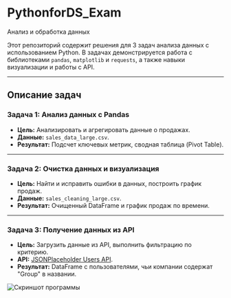 # PythonforDS_Exam

 Анализ и обработка данных

Этот репозиторий содержит решения для 3 задач анализа данных с использованием Python. В задачах демонстрируется работа с библиотеками `pandas`, `matplotlib` и `requests`, а также навыки визуализации и работы с API.

---

## Описание задач

### Задача 1: Анализ данных с Pandas
- **Цель:** Анализировать и агрегировать данные о продажах.
- **Данные:** `sales_data_large.csv`.
- **Результат:** Подсчет ключевых метрик, сводная таблица (Pivot Table).

---

### Задача 2: Очистка данных и визуализация
- **Цель:** Найти и исправить ошибки в данных, построить график продаж.
- **Данные:** `sales_cleaning_large.csv`.
- **Результат:** Очищенный DataFrame и график продаж по времени.

---

### Задача 3: Получение данных из API
- **Цель:** Загрузить данные из API, выполнить фильтрацию по критерию.
- **API:** [JSONPlaceholder Users API](https://jsonplaceholder.typicode.com/users).
- **Результат:** DataFrame с пользователями, чьи компании содержат "Group" в названии.


![Скриншот программы](PythonforDS_exam/Screenshot_1.png)

